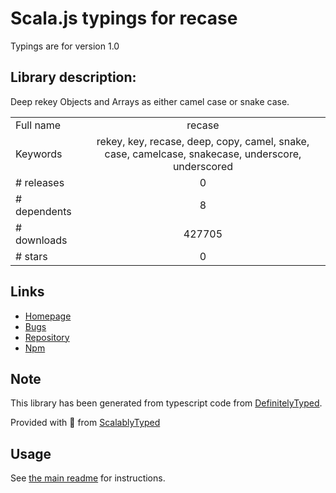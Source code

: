
# Scala.js typings for recase

Typings are for version 1.0

## Library description:
Deep rekey Objects and Arrays as either camel case or snake case.

|                    |                 |
| ------------------ | :-------------: |
| Full name          | recase |
| Keywords           | rekey, key, recase, deep, copy, camel, snake, case, camelcase, snakecase, underscore, underscored |
| # releases         | 0 |
| # dependents       | 8 |
| # downloads        | 427705 |
| # stars            | 0 |

## Links
- [Homepage](https://github.com/coolaj86/recase-js)
- [Bugs](https://github.com/coolaj86/recase-js/issues)
- [Repository](https://github.com/coolaj86/recase-js)
- [Npm](https://www.npmjs.com/package/recase)
    


## Note
This library has been generated from typescript code from [DefinitelyTyped](https://definitelytyped.org).

Provided with :purple_heart: from [ScalablyTyped](https://github.com/oyvindberg/ScalablyTyped)

## Usage
See [the main readme](../../readme.md) for instructions.


